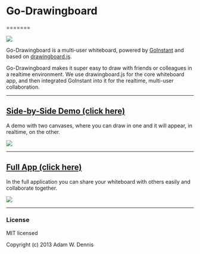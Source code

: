 # Go-Drawingboard
=======

![](http://dl.dropbox.com/u/89302369/Screenshots/g4fyiqhjs4zz.png)

Go-Drawingboard is a multi-user whiteboard, powered by [GoInstant](http://www.goinstant.com/) and
based on [drawingboard.js](https://github.com/Leimi/drawingboard.js).

Go-Drawingboard makes it super easy to draw with friends or colleagues in a realtime environment.
We use drawingboard.js for the core whiteboard app, and then integrated GoInstant into it for the
realtime, multi-user collaboration.

---

## [**Side-by-Side Demo (click here)**](http://adamwdennis.github.io/Go-Drawingboard/demo.html)

A demo with two canvases, where you can draw in one and it will appear, in realtime, on the other.

![](http://dl.dropbox.com/u/89302369/Screenshots/rq674b_i2ygl.png)

---

## [**Full App (click here)**](http://adamwdennis.github.io/Go-Drawingboard/demo.html)

In the full application you can share your whiteboard with others easily and collaborate together.

![](http://dl.dropbox.com/u/89302369/Screenshots/7lps24opu188.png)

---

### License

MIT licensed

Copyright (c) 2013 Adam W. Dennis
